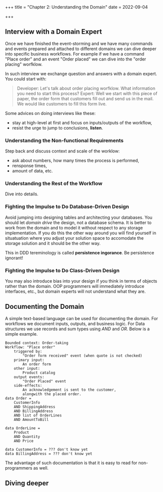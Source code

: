 +++
title = "Chapter 2: Understanding the Domain"
date = 2022-09-04

+++


## Interview with a Domain Expert

Once we have finished the event-storming and we have many commands and events
prepared and attached to different domains we can dive deeper into specific
business workflows. For example if we have a command "Place order" and an
event "Order placed" we can dive into the "order placing" worfklow.

In such interview we exchange question and answers with a domain expert. You
could start with:

> Developer: Let's talk about order placing worfklow. What information you need
> to start this process?
> Expert: Well we start with this piece of paper, the order form that customers fill
> out and send us in the mail. We would like customers to fill this form live.

Some advices on doing interviews like these:

- stay at high-level at first and focus on inputs/outputs of the workflow,
- resist the urge to jump to conclusions, **listen**.

### Understanding the Non-functional Requirements

Step back and discuss context and scale of the worklow:

- ask about numbers, how many times the process is performed,
- rensponse times,
- amount of data, etc.

### Understanding the Rest of the Workflow

Dive into details.

### Fighting the Impulse to Do Database-Driven Design

Avoid jumping into designing tables and architecting your databases. You should
let *domain drive* the design, not a database schema. It is better to work
from the domain and to model it without respect to any storage implementation.
If you do this the other way around you will find yourself in situatuation
where you adjust your solution space to accomodate the storage solution and
it should be the other way.

This in DDD tereminology is called **persistence ingorance**. Be persistence
ignorant!

### Fighting the Impulse to Do Class-Driven Design

You may also introduce bias  into your design if you think in terms
of objects rather than the domain. OOP programmers will immediately introduce
interfaces, etc., but domain experts will not understand what they are.

## Documenting the Domain

A simple text-based language can be used for documenting the domain.
For workflows we document inputs, outputs, and business logic.
For Data structures we use records and sum types using *AND* and *OR*. Below
is a simple example.

```text
Bounded context: Order-taking
Workflow: "Place order"
    triggered by:
        "Order form received" event (when quote is not checked)
    primary input:
        An order form
    other input:
        Product catalog
    output events:
        "Order Placed" event
    side-effects:
        An acknowledgement is sent to the customer,
        alongwith the placed order.
data Order =
    CustomerInfo
    AND ShippingAddress
    AND BillingAddress
    AND list of OrderLines
    AND AmountToBill

data OrderLine =
    Product
    AND Quantity
    AND Price

data CustomerInfo = ??? don't know yet
data BillingAddress = ??? don't know yet
```

The advantage of such documentation is that it is easy to read for
non-programmers as well.

## Diving deeper

